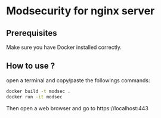 # Modsecurity for nginx server

## Prerequisites
Make sure you have Docker installed correctly.

## How to use ?
open a terminal and copy/paste the followings commands:
```bash
docker build -t modsec .
docker run -it modsec
```
Then open a web browser and go to https://localhost:443
